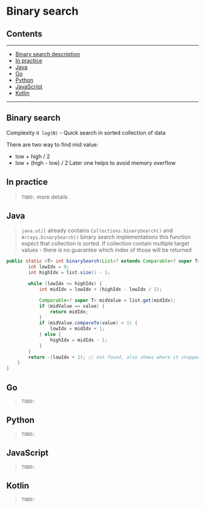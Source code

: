 # Binary search

## Contents

---

- [Binary search description](#description)
- [In practice](#practice)
- [Java](#java)
- [Go](#go)
- [Python](#python)
- [JavaScript](#javascript)
- [Kotlin](#kotlin)

---


<div id="description" />

## Binary search

Complexity `O log(N)` - Quick search in sorted collection of data 

There are two way to find mid value:
- low + high / 2
- low + (high - low) / 2
Later one helps to avoid memory overflow



<div id="practice"/>

## In practice

> `TODO:` more details


<div id="java"/>

## Java
> `java.util` already contains `Collections.binarySearch()` and `Arrays.binarySearch()`  binary search implementations
> this function expect that collection is sorted. If collection contain multiple target values - there is no guarantee which index of those will be returned

```java
public static <T> int binarySearch(List<? extends Comparable<? super T>> list, T value) {
        int lowIdx = 0;
        int highIdx = list.size() - 1;

        while (lowIdx <= highIdx) {
            int midIdx = lowIdx + (highIdx - lowIdx / 2);

            Comparable<? super T> midValue = list.get(midIdx);
            if (midValue == value) {
                return midIdx;
            }
            if (midValue.compareTo(value) < 1) {
                lowIdx = midIdx + 1;
            } else {
                highIdx = midIdx - 1;
            }
        }
        return -(lowIdx + 1); // not found, also shows where it stopped with minus sign
    }
}
```


<div id="go"/>

## Go

> `TODO: `



<div id="python"/>

## Python
> `TODO: `



<div id="javascript"/>

## JavaScript
> `TODO: `



<div id="kotlin"/>

## Kotlin

> `TODO: `

